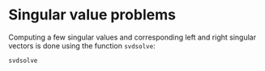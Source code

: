 # Singular value problems
Computing a few singular values and corresponding left and right singular vectors is done
using the function `svdsolve`:

```@docs
svdsolve
```
